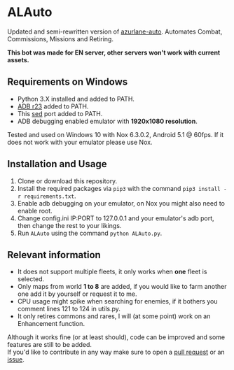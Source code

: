 # ALAuto
Updated and semi-rewritten version of [azurlane-auto](https://github.com/perryhuynh/azurlane-auto). Automates Combat, Commissions, Missions and Retiring.

**This bot was made for EN server, other servers won't work with current assets.**

## Requirements on Windows
* Python 3.X installed and added to PATH.
* [ADB r23](https://dl.google.com/android/repository/platform-tools_r23.0.1-windows.zip) added to PATH.
* This [sed](http://unxutils.sourceforge.net/) port added to PATH.
* ADB debugging enabled emulator with **1920x1080 resolution**.

Tested and used on Windows 10 with Nox 6.3.0.2, Android 5.1 @ 60fps. If it does not work with your emulator please use Nox.

## Installation and Usage
1. Clone or download this repository.
2. Install the required packages via `pip3` with the command `pip3 install -r requirements.txt`.
3. Enable adb debugging on your emulator, on Nox you might also need to enable root.
4. Change config.ini IP:PORT to 127.0.0.1 and your emulator's adb port, then change the rest to your likings.
5. Run `ALAuto` using the command `python ALAuto.py`.

## Relevant information
* It does not support multiple fleets, it only works when **one** fleet is selected. 
* Only maps from world **1 to 8** are added, if you would like to farm another one add it by yourself or request it to me.
* CPU usage might spike when searching for enemies, if it bothers you comment lines 121 to 124 in utils.py.
* It only retires commons and rares, I will (at some point) work on an Enhancement function.

Although it works fine (or at least should), code can be improved and some features are still to be added.  
If you'd like to contribute in any way make sure to open a [pull request](https://github.com/Egoistically/ALAuto/pulls) or an [issue](https://github.com/Egoistically/ALAuto/issues).